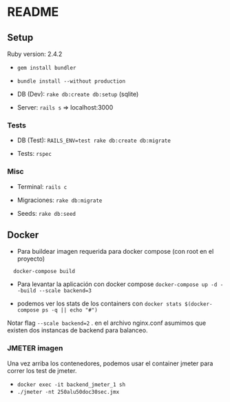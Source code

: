 # README

## Setup
Ruby version: 2.4.2

* `gem install bundler`

* `bundle install --without production`

* DB (Dev): `rake db:create db:setup` (sqlite)

* Server: `rails s` => localhost:3000

### Tests

* DB (Test): `RAILS_ENV=test rake db:create db:migrate`

* Tests: `rspec`

### Misc

* Terminal: `rails c`

* Migraciones: `rake db:migrate`

* Seeds: `rake db:seed`


## Docker

* Para buildear imagen requerida para docker compose (con root en el proyecto)

```
  docker-compose build
```

* Para levantar la aplicación con docker compose `docker-compose up -d --build --scale backend=3`

* podemos ver los stats de los containers con `docker stats $(docker-compose ps -q || echo "#")`


Notar flag `--scale backend=2` . en el archivo nginx.conf asumimos que existen dos instancas de backend para balanceo.

### JMETER imagen

Una vez arriba los contenedores, podemos usar el container jmeter para correr los test de jmeter.

* `docker exec -it backend_jmeter_1 sh`
* `./jmeter -nt 250alu50doc30sec.jmx` 



